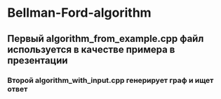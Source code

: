 # Bellman-Ford-algorithm
## Первый algorithm_from_example.cpp файл используется в качестве примера в презентации
### Второй algorithm_with_input.cpp генерирует граф и ищет ответ
